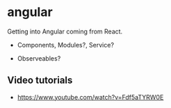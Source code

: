 # angular

Getting into Angular coming from React.


- Components, Modules?, Service?

- Observeables? 

## Video tutorials

- https://www.youtube.com/watch?v=Fdf5aTYRW0E
